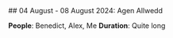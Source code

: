 <link rel="stylesheet" href="styles.css">
## 04 August - 08 August 2024: Agen Allwedd

**People**: Benedict, Alex, Me 
**Duration**: Quite long

